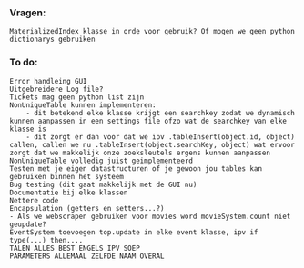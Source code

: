 ### Vragen:
    MaterializedIndex klasse in orde voor gebruik? Of mogen we geen python dictionarys gebruiken

### To do:
    Error handleing GUI
    Uitgebreidere Log file?
    Tickets mag geen python list zijn
    NonUniqueTable kunnen implementeren:
        - dit betekend elke klasse krijgt een searchkey zodat we dynamisch kunnen aanpassen in een settings file ofzo wat de searchkey van elke klasse is
        - dit zorgt er dan voor dat we ipv .tableInsert(object.id, object) callen, callen we nu .tableInsert(object.searchKey, object) wat ervoor zorgt dat we makkelijk onze zoeksleutels ergens kunnen aanpassen
    NonUniqueTable volledig juist geimplementeerd
    Testen met je eigen datastructuren of je gewoon jou tables kan gebruiken binnen het systeem
    Bug testing (dit gaat makkelijk met de GUI nu)
    Documentatie bij elke klassen
    Nettere code 
    Encapsulation (getters en setters...?)
    - Als we webscrapen gebruiken voor movies word movieSystem.count niet geupdate?
    EventSystem toevoegen top.update in elke event klasse, ipv if type(...) then....
    TALEN ALLES BEST ENGELS IPV SOEP
    PARAMETERS ALLEMAAL ZELFDE NAAM OVERAL 